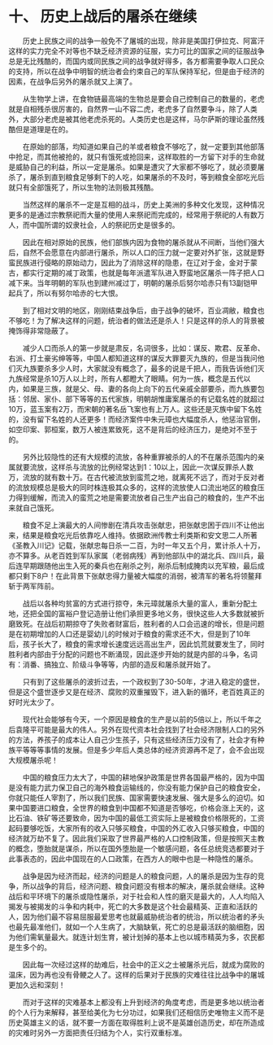 # 十、 历史上战后的屠杀在继续



　　历史上民族之间的战争一般免不了屠城的出现，除非是美国打伊拉克、阿富汗这样的实力完全不对等也不缺乏经济资源的征服，实力可比的国家之间的征服战争总是无比残酷的，而国内或同民族之间的战争就好得多，各方都需要争取人口民众的支持，所以在战争中明智的统治者会约束自己的军队保持军纪，但是由于经济的因素，在战争后另外的屠杀就又上演了。

　　从生物学上讲，在食物链最高端的生物总是要会自己控制自己的数量的，老虎就是自相残杀很厉害的，自然界一山不容二虎，老虎多了自然要争斗，除了人类外，大部分老虎是被其他老虎杀死的。人类历史也是这样，马尔萨斯的理论虽然残酷但是道理是在的。

　　在原始的部落，均知道如果自己的羊或者粮食不够吃了，就一定要到其他部落中抢足，而其他被抢的，就只有饿死或抢回来，这样取胜的一方留下对手的生命就是威胁自己的利益，所以一定是屠杀。如果是遭灾了大家都不够吃了，就必须要屠杀了，屠杀到直到粮食足够剩下的人吃，如果屠杀的不及时，等到粮食全部吃光后就只有全部饿死了，所以生物的法则极其残酷。

　　当然这样的屠杀不一定是互相的战斗，历史上美洲的多种文化发现，这种情况更多的是通过宗教祭祀而大量的使用人来祭祀而完成的，经常用于祭祀的人有数万人，而中国所谓的奴隶社会，人的祭祀历史是很多的。

　　因此在相对原始的民族，他们部族内因为食物的屠杀就从不间断，当他们强大后，自然不会愿意在内部进行屠杀，所以人口的压力就一定要对外扩张，这就是野蛮民族进行侵略的原始动力，因此为了消除这样的隐患，在辽对于金，金对于蒙古，都实行定期的减丁政策，也就是每年派遣军队进入野蛮地区屠杀一阵子把人口减下来。当年明朝的军队也到建州减过丁，明朝的屠杀后努尔哈赤只有13副铠甲起兵了，所以有努尔哈赤的七大恨。

　　到了相对文明的地区，刚刚结束战争后，由于战争的破坏，百业凋敝，粮食也不够吃！为了解决这样的问题，统治者的做法还是杀人！只是这样的杀人的背景被掩饰得非常隐蔽了。

　　减少人口而杀人的第一步就是肃反，名词很多，比如：谋反、欺君、反革命、右派、打土豪劣绅等等，中国人都知道这样的谋反大罪要灭九族的，但是当我问他们灭九族要杀多少人时，大家就没有概念了，最多的说是千把人，而我告诉他们灭九族经常是杀10万人以上时，所有人都瞪大了眼睛。何为一族，概念是五代以内，如果是三族，就是父、母、妻的各向上向下的五代亲戚全部要杀，而九族要包括：邻居、家仆、部下等等的五代家族，明朝胡惟庸案屠杀的有记载名姓的就超过10万，蓝玉案有2万，而宋朝的著名岳飞案也有上万人。这些还是灭族中留下名姓的，没有留下名姓的人还更多！而经济案件中朱元璋也大幅度杀人，他惩治官倒，如空印案、郭桓案，数万人被连累致死，这不是背后的经济压力，是绝对不至于的。

　　另外比较隐性的还有大规模的流放，各种重罪被杀的人的不在屠杀范围内的亲属就要流放，这样杀与流放的比例经常达到1：10以上，因此一次谋反罪杀人数万，流放的就有数十万。在古代被流放到蛮荒之地，就离死不远了，而对于反对者的流放规模总是极大的同时株连极其众多的，这样的流放使人口流出地区的粮食压力得到缓解，而流入的蛮荒之地是需要流放者自己生产出自己的粮食的，生产不出来就自己饿死。

　　粮食不足上演最大的人间惨剧在清兵攻击张献忠，把张献忠困于四川不让他出来，结果是粮食吃光后依靠吃人维持。依据欧洲传教士利类斯和安文思二人所著《圣教入川记》记载，张献忠每日杀一二百，为时一年又五个月，累计杀人十万，亦不算多。从老百姓到军队家属（老弱病残）再到他部队中的湖北兵、四川兵，最后连早期跟随他出生入死的秦兵也在剐杀之列，剐杀后制成腌肉以充军粮，最后成都只剩下8户！在此背景下张献忠得力量被大幅度的消弱，被清军的著名将领鳌拜斩于两军阵前。

　　战后以各种均贫富的方式进行掠夺，朱元璋就屠杀大量的富人，重新分配土地，还把全国的富裕户登记造册让他们承担更多地义务，很快这些人大多数就被折磨致死。在战后初期掠夺了失败者财富后，胜利者的人口会迅速的增长，但是问题是在初期增加的人口还是婴幼儿的时候对于粮食的需求还不大，但是到了10年后，孩子长大了，粮食的需求增长速度远远高出生产，因此饥荒就要发生了，同时胜利者内部由于分配的问题也不断涌现，因此逐步开始的就是内部的斗争，名词有：消番、搞独立、阶级斗争等等，内部的造反和屠杀就开始了。

　　只有到了这些屠杀的波折过去，一个政权到了30-50年，才进入稳定的盛世，但是这个盛世逐步又是在经济、腐败的双重摧毁下，进入新的循环，老百姓真正的好时光太少了。

　　现代社会能够有今天，一个原因是粮食的生产是以前的5倍以上，所以千年之后袁隆平可能是最大的伟人。另外在现代资本社会找到了社会经济限制人口的另外的方法，养孩子的成本让人自己少生孩子，只有这些经济压力没有了，社会才有种族平等等等事情的发展。但是多少年后人类总体的经济资源再不足了，会不会出现大规模屠杀呢！

　　中国的粮食压力太大了，中国的耕地保护政策是世界各国最严格的，因为中国是没有能力武力保卫自己的海外粮食运输线的，你没有能力保护自己的粮食安全，你就只能任人宰割了，所以我们民族、国家需要快速发展、强大是多么的迫切。如果中国要进口粮食，全世界的粮食到中国都不知道是否够吃，价格会涨上天的，这比石油、铁矿等还要致命，因为中国的最低工资实际上是被粮食价格限死的，工资起码要够吃饭，大家所有的收入只够买粮食，中国的外汇收入只够买粮食，中国的经济就万劫不复了。因此我们采取了世界最严格的人口控制政策，但是按照天主教的概念，堕胎就是谋杀，所以在国外堕胎是一个敏感问题，各任总统竞选都要对于此事表态的，因此中国现在的人口政策，在西方人的眼中也是一种隐性的屠杀。

　　战争是因为经济而起，经济的问题是人的粮食问题，人的屠杀是因为生存的竞争，所以战争的背后，经济问题、粮食问题没有根本的解决，屠杀就会继续。这种战后和平环境下的屠杀或隐性屠杀，对于社会和人性的磨灭是最大的，人人均陷入揭发与被揭发的斗争和内耗中，死亡的大多数是这个社会最精英、正直和活跃的人，因为他们最不容易屈服最爱思考也就最威胁统治者的统治，所以统治者的矛头也最先最准他们，就如一个人生病了，大脑缺氧，死亡的总是最活跃的脑细胞，因为他们需氧量最大。就连计划生育，被计划掉的基本上也以城市精英为多，农民都是生多个的。

　　因此每一次经过这样的劫难后，社会中的正义之士被屠杀光后，就成为腐败的温床，因为再也没有骨鲠之人了。这样的后果对于民族的灾难往往比战争中的屠城更加久远和深刻！

　　而对于这样的灾难基本上都没有上升到经济的角度考虑，而是更多地以统治者的个人行为来解释，甚至给美化为七分功过，如果我们还相信历史唯物主义而不是历史英雄主义的话，就不要一方面在取得胜利上说不是英雄创造历史，却在所造成的灾难时另外一方面把责任归结为个人，实行双重标准。